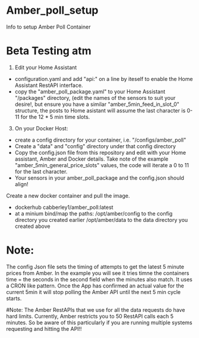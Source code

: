 # Amber_poll_setup
Info to setup Amber Poll Container


# Beta Testing atm

1. Edit your Home Assistant
- configuration.yaml and add "api:" on a line by iteself to enable the Home Assistant RestAPI interface.
- copy the "amber_poll_package.yaml" to your Home Assistant "/packages" directory, (edit the names of the sensors to suit your desire!, but ensure you have a similar "amber_5min_feed_in_slot_0" structure, the posts to Home asistant will assume the last character is 0-11 for the 12 * 5 min time slots.
3. On your Docker Host:
- create a config directory for your container, i.e. "/configs/amber_poll"
- Create a "data" and "config" directory under that config directory
- Copy the config.json file from this repository and edit with your Home assistant, Amber and Docker details. Take note of the example "amber_5min_general_price_slots" values, the code will iterate a 0 to 11 for the last character.
- Your sensors in your amber_poll_package and the config.json should align!

Create a new docker container and pull the image.
- dockerhub cabberley1/amber_poll:latest
- at a minium bind/map the paths:
  /opt/amber/config to the config directory you created earlier
  /opt/amber/data to the data directory you created above

# Note:
The config Json file sets the timing of attempts to get the latest 5 minute prices from Amber. In the example you will see it tries timne the containers time = the seconds in the second field when the minutes also match. It uses a CRON like pattern. Once the App has confirmed an actual value for the current 5min it will stop polling the Amber API until the next 5 min cycle starts.

#Note: 
The Amber RestAPIs that we use for all the data requests do have hard limits. Currently, Amber restricts you to 50 RestAPI calls each 5 minutes. So be aware of this particularly if you are running multiple systems requesting and hitting the API!!
